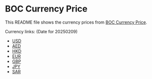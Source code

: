 # BOC Currency Price

This README file shows the currency prices from [BOC Currency Price](https://www.boc.cn/sourcedb/whpj/).

Currency links: (Date for 20250209)

- [USD](https://bocurrencyprice.techina.science/BOC_CURRENCY_PRICE/USD/20250209.json)
- [AED](https://bocurrencyprice.techina.science/BOC_CURRENCY_PRICE/AED/20250209.json)
- [HKD](https://bocurrencyprice.techina.science/BOC_CURRENCY_PRICE/HKD/20250209.json)
- [EUR](https://bocurrencyprice.techina.science/BOC_CURRENCY_PRICE/EUR/20250209.json)
- [GBP](https://bocurrencyprice.techina.science/BOC_CURRENCY_PRICE/GBP/20250209.json)
- [JPY](https://bocurrencyprice.techina.science/BOC_CURRENCY_PRICE/JPY/20250209.json)
- [SAR](https://bocurrencyprice.techina.science/BOC_CURRENCY_PRICE/SAR/20250209.json)
